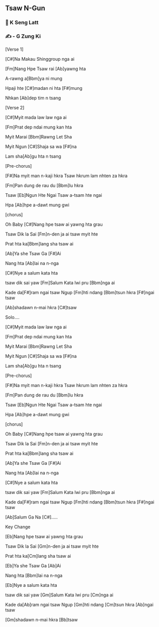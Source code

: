 ## Tsaw N-Gun

### 🎤 K Seng Latt

### ✍️ - G Zung Ki

[Verse 1]

[C#]Na Makau Shinggroup nga ai

[Fm]Nang Hpe Tsaw rai [Ab]yawng hta

A-rawng a[Bbm]ya ni mung

Hpaji hte [C#]madan ni hta [F#]mung

Nhkan [Ab]dep tim n tsang

[Verse 2]

[C#]Myit mada law law nga ai

[Fm]Prat dep ndai mung kan hta

Myit Marai [Bbm]Rawng Let Sha

Myit Ngun [C#]Shaja sa wa [F#]na

Lam sha[Ab]gu hta n tsang

[Pre-chorus]

[F#]Na myit man n-kaji hkra Tsaw hkrum lam nhten za hkra

[Fm]Pan dung de rau du [Bbm]lu hkra

Tsaw [Eb]Ngun Hte Ngai Tsaw a-tsam hte ngai

Hpa [Ab]hpe a-dawt mung gwi

[chorus]

Oh Baby [C#]Nang hpe tsaw ai yawng hta grau

Tsaw Dik la Sai [Fm]n-den ja ai tsaw myit hte

Prat hta ka[Bbm]lang sha tsaw ai

[Ab]Ya she Tsaw Ga [F#]Ai

Nang hta [Ab]lai na n-nga

[C#]Nye a salum kata hta

tsaw dik sai yaw [Fm]Salum Kata lwi pru [Bbm]nga ai

Kade da[F#]ram ngai tsaw Ngup [Fm]hti ndang [Bbm]tsun hkra [F#]ngai tsaw

[Ab]shadawn n-mai hkra [C#]tsaw

Solo....

[C#]Myit mada law law nga ai

[Fm]Prat dep ndai mung kan hta

Myit Marai [Bbm]Rawng Let Sha

Myit Ngun [C#]Shaja sa wa [F#]na

Lam sha[Ab]gu hta n tsang

[Pre-chorus]

[F#]Na myit man n-kaji hkra Tsaw hkrum lam nhten za hkra

[Fm]Pan dung de rau du [Bbm]lu hkra

Tsaw [Eb]Ngun Hte Ngai Tsaw a-tsam hte ngai

Hpa [Ab]hpe a-dawt mung gwi

[chorus]

Oh Baby [C#]Nang hpe tsaw ai yawng hta grau

Tsaw Dik la Sai [Fm]n-den ja ai tsaw myit hte

Prat hta ka[Bbm]lang sha tsaw ai

[Ab]Ya she Tsaw Ga [F#]Ai

Nang hta [Ab]lai na n-nga

[C#]Nye a salum kata hta

tsaw dik sai yaw [Fm]Salum Kata lwi pru [Bbm]nga ai

Kade da[F#]ram ngai tsaw Ngup [Fm]hti ndang [Bbm]tsun hkra [F#]ngai tsaw

[Ab]Salum Ga Na [C#].....

Key Change

[Eb]Nang hpe tsaw ai yawng hta grau

Tsaw Dik la Sai [Gm]n-den ja ai tsaw myit hte

Prat hta ka[Cm]lang sha tsaw ai

[Eb]Ya she Tsaw Ga [Ab]Ai

Nang hta [Bbm]lai na n-nga

[Eb]Nye a salum kata hta

tsaw dik sai yaw [Gm]Salum Kata lwi pru [Cm]nga ai

Kade da[Ab]ram ngai tsaw Ngup [Gm]hti ndang [Cm]tsun hkra [Ab]ngai tsaw

[Gm]shadawn n-mai hkra [Bb]tsaw
